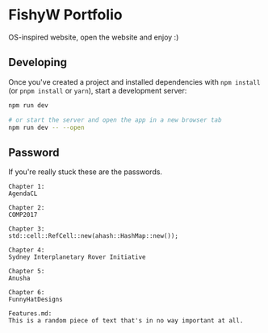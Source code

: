 # FishyW Portfolio
OS-inspired website, open the website and enjoy :)

## Developing

Once you've created a project and installed dependencies with `npm install` (or `pnpm install` or `yarn`), start a development server:

```bash
npm run dev

# or start the server and open the app in a new browser tab
npm run dev -- --open
```

## Password
If you're really stuck these are the passwords.
```
Chapter 1:
AgendaCL

Chapter 2:
COMP2017

Chapter 3:
std::cell::RefCell::new(ahash::HashMap::new());

Chapter 4:
Sydney Interplanetary Rover Initiative

Chapter 5:
Anusha

Chapter 6:
FunnyHatDesigns

Features.md:
This is a random piece of text that's in no way important at all.
```
